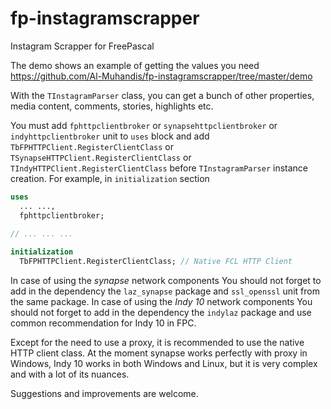 # fp-instagramscrapper
Instagram Scrapper for FreePascal

The demo shows an example of getting the values you need https://github.com/Al-Muhandis/fp-instagramscrapper/tree/master/demo

With the `TInstagramParser` class, you can get a bunch of other properties, media content, comments, stories, highlights etc.

You must add `fphttpclientbroker` or `synapsehttpclientbroker` or `indyhttpclientbroker` unit to `uses` block and add `TbFPHTTPClient.RegisterClientClass` or `TSynapseHTTPClient.RegisterClientClass` or `TIndyHTTPClient.RegisterClientClass` before `TInstagramParser` instance creation. 
For example, in `initialization` section

``` Pascal
uses
  ... ..., 
  fphttpclientbroker;
  
// ... ... ...

initialization
  TbFPHTTPClient.RegisterClientClass; // Native FCL HTTP Client    
```
In case of using the _synapse_ network components You should not forget to add in the dependency the `laz_synapse` package and `ssl_openssl` unit from the same package.
In case of using the _Indy 10_ network components You should not forget to add in the dependency the `indylaz` package and use common recommendation for Indy 10 in FPC.

Except for the need to use a proxy, it is recommended to use the native HTTP client class. At the moment synapse works perfectly with proxy in Windows, Indy 10 works in both Windows and Linux, but it is very complex and with a lot of its nuances.

Suggestions and improvements are welcome.